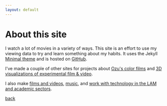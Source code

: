 ```yaml
---
layout: default
---
```


# About this site
I watch a lot of movies in a variety of ways. This site is an effort to use my viewing data to try and learn something about my habits. It uses the Jekyll [Minimal theme](https://github.com/pages-themes/minimal) and is hosted on [GitHub](https://github.com/drodz11/year-in-views).

I've made a couple of other sites for projects about [Ozu's color films](https://drodz11.github.io/colors-of-ozu/) and [3D visualizations of experimental film & video](https://drodz11.github.io/particlesinspace/).

I also make [films and videos](https://claviluxarchival.com/film-video/), [music](https://blacksink.bandcamp.com/), and [work with technology in the LAM and academic sectors](https://hidave.info/).

[back](./)
